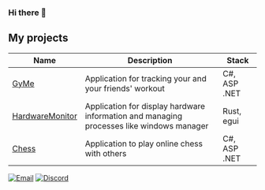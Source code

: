 ### Hi there 👋

## My projects

|Name|Description|Stack|
|----|-----------|--------|
|[GyMe](https://github.com/Igor636965736c610a/GyMe)|Application for tracking your and your friends' workout|C#, ASP .NET|
|[HardwareMonitor](https://github.com/Igor636965736c610a/HardwareMonitor)|Application for display hardware information and managing processes like windows manager|Rust, egui|
|[Chess](https://github.com/Igor636965736c610a/ChessApi)|Application to play online chess with others|C#, ASP .NET|
[![Email](https://img.shields.io/badge/Gmail-D14836?style=for-the-badge&logo=gmail&logoColor=white)](igormiekina@gmail.com)
[![Discord](https://img.shields.io/badge/Discord-7289DA?style=for-the-badge&logo=discord&logoColor=white)](https://discordapp.com/users/555710805040037889)

<!--
**Igor636965736c610a/Igor636965736c610a** is a ✨ _special_ ✨ repository because its `README.md` (this file) appears on your GitHub profile.

Here are some ideas to get you started:

- 🔭 I’m currently working on ...
- 🌱 I’m currently learning ...
- 👯 I’m looking to collaborate on ...
- 🤔 I’m looking for help with ...
- 💬 Ask me about ...
- 📫 How to reach me: ...
- 😄 Pronouns: ...
- ⚡ Fun fact: ...
-->
